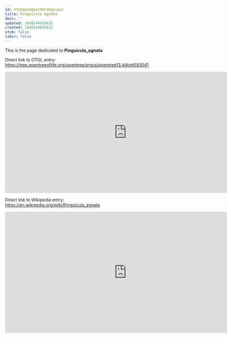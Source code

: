 ```yaml
---
id: h7qdqma4q5wth0r3hqzujwl
title: Pinguicula Agnata
desc: ''
updated: 1648144045635
created: 1648144045635
stub: false
isDir: false
---
```

This is the page dedicated to **Pinguicula_agnata**


Direct link to OTOL entry: https://tree.opentreeoflife.org/opentree/argus/opentree13.4@ott583041



<html>
    <body>
    <iframe src="https://tree.opentreeoflife.org/opentree/argus/opentree13.4@ott583041"
    width="800" height="400" frameborder="0" allowfullscreen> </iframe>
    </body>
</html>
    


Direct link to Wikipedia entry: https://en.wikipedia.org/wiki/Pinguicula_agnata



<html>
    <body>
    <iframe src="https://en.wikipedia.org/wiki/Pinguicula_agnata"
    width="800" height="400" frameborder="0" allowfullscreen> </iframe>
    </body>
</html>
    
